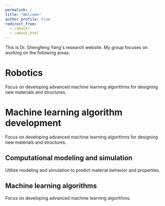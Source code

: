 ```yaml
---
permalink: /
title: "Welcome"
author_profile: true
redirect_from: 
  - /about/
  - /about.html
---
```


This is Dr. Shengfeng Yang's research website. My group focuses on working on the following areas:

Robotics 
======
Focus on developing advanced machine learning algorithms for designing new materials and structures.

Machine learning algorithm development
======
Focus on developing advanced machine learning algorithms for designing new materials and structures.

Computational modeling and simulation
------
Utilize modeling and simulation to predict material behavior and properties.

Machine learning algorithms
------
Focus on developing advanced machine learning algorithms.
